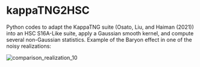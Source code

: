 # kappaTNG2HSC

Python codes to adapt the KappaTNG suite (Osato, Liu, and Haiman (2021)) into an HSC S16A-Like suite, apply a Gaussian smooth kernel, and compute several non-Gaussian statistics.
Example of the Baryon effect in one of the noisy realizations:

![comparison_realization_10](https://user-images.githubusercontent.com/8260438/160880718-ef285e7c-d5b3-4ded-983a-ee38f935427f.png)

